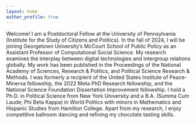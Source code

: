 ```yaml
---
layout: home
author_profile: true
---
```


Welcome! I am a Postdoctoral Fellow at the University of Pennsylvania (Institute for the Study of Citizens and Politics). In the fall of 2024, I will be joining Georgetown University’s McCourt School of Public Policy as an Assistant Professor of Computational Social Science.
My research examines the interplay between digital technologies and intergroup relations globally. My work has been published in the Proceedings of the National Academy of Sciences, Research & Politics, and Political Science Research & Methods. I was formerly a recipient of the United States Institute of Peace-Minerva fellowship, the 2022 Meta PhD Research fellowship, and the National Science Foundation Dissertation Improvement fellowship.
I hold a Ph.D. in Political Science from New York University and a B.A. (Summa Cum Laude; Phi Beta Kappa) in World Politics with minors in Mathematics and Hispanic Studies from Hamilton College. Apart from my research, I enjoy competitive ballroom dancing and refining my chocolate tasting skills.